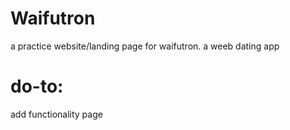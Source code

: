 # Waifutron
a practice website/landing page for waifutron. a weeb dating app

# do-to:
  add functionality page
